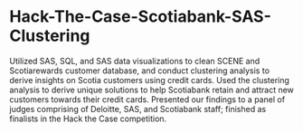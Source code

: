 # Hack-The-Case-Scotiabank-SAS-Clustering
Utilized SAS, SQL, and SAS data visualizations to clean SCENE and Scotiarewards customer database, and conduct clustering analysis to derive insights on Scotia customers using credit cards. Used the clustering analysis to derive unique solutions to help Scotiabank retain and attract new customers towards their credit cards. Presented our findings to a panel of judges comprising of Deloitte, SAS, and Scotiabank staff; finished as finalists in the Hack the Case competition.

